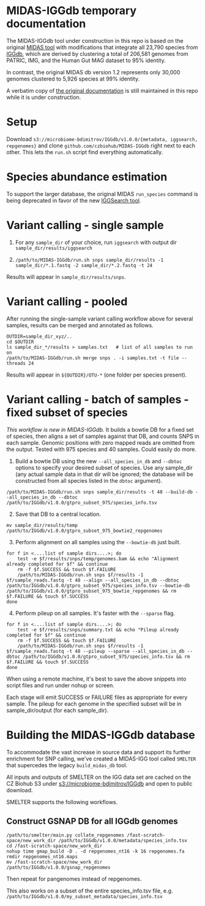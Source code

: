 # MIDAS-IGGdb temporary documentation

The MIDAS-IGGdb tool under construction in this repo is based on the
original [MIDAS tool](https://github.com/snayfach/MIDAS) with modifications
that integrate all 23,790 species from [IGGdb](https://github.com/snayfach/IGGdb),
which are derived by clustering a total of 206,581 genomes from
PATRIC, IMG, and the Human Gut MAG dataset to 95% identity.

In contrast, the original
MIDAS db version 1.2 represents only 30,000 genomes clustered to 5,926 species
at 99% identity.

A verbatim copy of [the original documentation](old-docs/README.md) is still
maintained in this repo while it is under construction.

# Setup

Download `s3://microbiome-bdimitrov/IGGdb/v1.0.0/{metadata, iggsearch, repgenomes}` and clone `github.com/czbiohub/MIDAS-IGGdb` right next to each other.  This lets the `run.sh` script find everything automatically.

# Species abundance estimation

To support the larger database, the original MIDAS `run_species` command
is being deprecated in favor of the new [IGGSearch tool](https://github.com/snayfach/IGGsearch).

# Variant calling - single sample

1) For any `sample_dir` of your choice, run `iggsearch` with output dir `sample_dir/results/iggsearch`

2) `/path/to/MIDAS-IGGdb/run.sh snps sample_dir/results -1 sample_dir/*.1.fastq -2 sample_dir/*.2.fastq -t 24`

Results will appear in `sample_dir/results/snps`.

# Variant calling - pooled

After running the single-sample variant calling workflow above for several samples, results can be merged and annotated as follows.

```
OUTDIR=sample_dir_xyz/..
cd $OUTDIR
ls sample_dir_*/results > samples.txt   # list of all samples to run on
/path/to/MIDAS-IGGdb/run.sh merge snps . -i samples.txt -t file --threads 24
```
Results will appear in `${OUTDIR}/OTU-*`  (one folder per species present).

# Variant calling - batch of samples - fixed subset of species

*This workflow is new in MIDAS-IGGdb.*  It builds a bowtie DB for a fixed set of species, then aligns a set of samples against that DB, and counts SNPS in each sample.  Genomic positions with zero mapped reads are omitted from the output.  Tested with 975 species and 40 samples.  Could easily do more.

1. Build a bowtie DB using the new `--all_species_in_db` and `--dbtoc` options to specify your desired subset of species.  Use any sample_dir (any actual sample data in that dir will be ignored; the database will be constructed from all species listed in the `dbtoc` argument).
```
/path/to/MIDAS-IGGdb/run.sh snps sample_dir/results -t 48 --build-db --all_species_in_db --dbtoc /path/to/IGGdb/v1.0.0/gtpro_subset_975/species_info.tsv
```

2. Save that DB to a central location.
```
mv sample_dir/results/temp /path/to/IGGdb/v1.0.0/gtpro_subset_975_bowtie2_repgenomes
```

3. Perform alignment on all samples using the `--bowtie-db` just built.
```
for f in <....list of sample dirs....>; do
    test -e $f/results/snps/temp/genomes.bam && echo "Alignment already completed for $f" && continue
    rm -f $f.SUCCESS && touch $f.FAILURE
    /path/to/MIDAS-IGGdb/run.sh snps $f/results -1 $f/sample_reads.fastq -t 48 --align --all_species_in_db --dbtoc /path/to/IGGdb/v1.0.0/gtpro_subset_975/species_info.tsv --bowtie-db /path/to/IGGdb/v1.0.0/gtpro_subset_975_bowtie_repgenomes && rm $f.FAILURE && touch $f.SUCCESS
done
```

4. Perform pileup on all samples.  It's faster with the `--sparse` flag.
```
for f in <....list of sample dirs....>; do
    test -e $f/results/snps/summary.txt && echo "Pileup already completed for $f" && continue
    rm -f $f.SUCCESS && touch $f.FAILURE
    /path/to/MIDAS-IGGdb/run.sh snps $f/results -1 $f/sample_reads.fastq -t 48 --pileup --sparse --all_species_in_db --dbtoc /path/to/IGGdb/v1.0.0/gtpro_subset_975/species_info.tsv && rm $f.FAILURE && touch $f.SUCCESS
done
```
When using a remote machine, it's best to save the above snippets into script files and run under nohup or screen.

Each stage will emit SUCCESS or FAILURE files as appropriate for every sample.  The pileup for each genome in the specified subset will be in sample_dir/output (for each sample_dir).

# Building the MIDAS-IGGdb database

To accommodate the vast increase in source data and support its further enrichment
for SNP calling, we've created a MIDAS-IGG tool called `SMELTER` that supercedes
the legacy `build_midas_db` tool.

All inputs and outputs of SMELTER on the IGG data set are cached on the CZ Biohub
S3 under [s3://microbiome-bdimitrov/IGGdb](http://microbiome-bdimitrov.s3.amazonaws.com/IGGdb/README.TXT)
and open to public download.

SMELTER supports the following workflows.

## Construct GSNAP DB for all IGGdb genomes
```
/path/to/smelter/main.py collate_repgenomes /fast-scratch-space/new_work_dir /path/to/IGGdb/v1.0.0/metadata/species_info.tsv
cd /fast-scratch-space/new_work_dir
nohup time gmap_build -D . -d repgenomes_nt16 -k 16 repgenomes.fa
rmdir repgenomes_nt16.maps
mv /fast-scratch-space/new_work_dir /path/to/IGGdb/v1.0.0/gsnap_repgenomes
```
Then repeat for pangenomes instead of repgenomes.

This also works on a subset of the entire species_info.tsv file, e.g. `/path/to/IGGdb/v1.0.0/my_subset_metadata/species_info.tsv`
